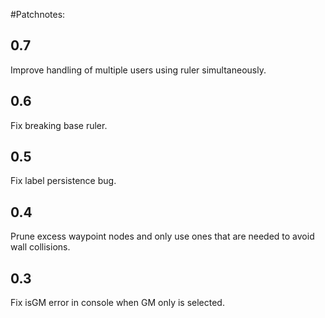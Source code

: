 #Patchnotes:
## 0.7

Improve handling of multiple users using ruler simultaneously.

## 0.6

Fix breaking base ruler.

## 0.5

Fix label persistence bug.

## 0.4

Prune excess waypoint nodes and only use ones that are needed to avoid wall collisions.

## 0.3

Fix isGM error in console when GM only is selected.
